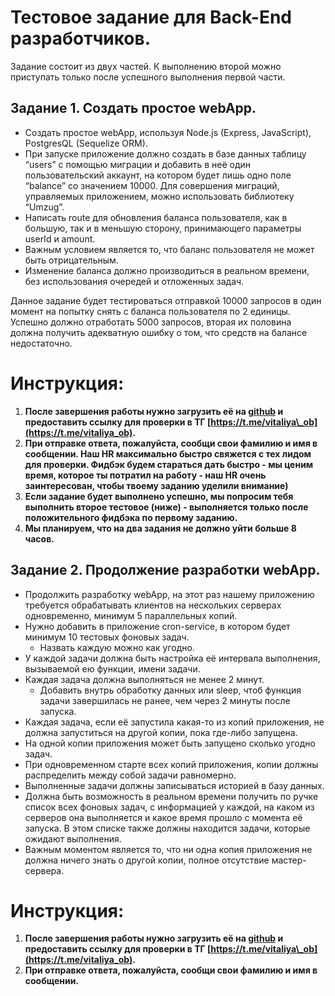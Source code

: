 # Тестовое задание для Back-End разработчиков.

Задание состоит из двух частей. К выполнению второй можно приступать только после успешного выполнения первой части.

## Задание 1\. Создать простое webApp.

* Создать простое webApp, используя Node.js (Express, JavaScript), PostgresQL (Sequelize ORM).  
* При запуске приложение должно создать в базе данных таблицу “users” с помощью миграции и добавить в неё один пользовательский аккаунт, на котором будет лишь одно поле “balance” со значением 10000\. Для совершения миграций, управляемых приложением, можно использовать библиотеку “Umzug”.  
* Написать route для обновления баланса пользователя, как в большую, так и в меньшую сторону, принимающего параметры userId и amount.  
* Важным условием является то, что баланс пользователя не может быть отрицательным.  
* Изменение баланса должно производиться в реальном времени, без использования очередей и отложенных задач.

Данное задание будет тестироваться отправкой 10000 запросов в один момент на попытку снять с баланса пользователя по 2 единицы. Успешно должно отработать 5000 запросов, вторая их половина должна получить адекватную ошибку о том, что средств на балансе недостаточно.

# **Инструкция:**

1. **После завершения работы нужно загрузить её на [github](https://github.com/) и предоставить ссылку для проверки в ТГ [https://t.me/vitaliya\_ob](https://t.me/vitaliya_ob).**   
2. **При отправке ответа, пожалуйста, сообщи свои фамилию и имя в сообщении. Наш HR максимально быстро свяжется с тех лидом для проверки. Фидбэк будем стараться дать быстро \- мы ценим время, которое ты потратил на работу \- наш HR очень заинтересован, чтобы твоему заданию уделили внимание)**   
3. **Если задание будет выполнено успешно, мы попросим тебя выполнить второе тестовое (ниже) \- выполняется только после положительного фидбэка по первому заданию.**  
4. **Мы планируем, что на два задания не должно уйти больше 8 часов.** 

## 

## Задание 2\. Продолжение разработки webApp.

* Продолжить разработку webApp, на этот раз нашему приложению требуется обрабатывать клиентов на нескольких серверах одновременно, минимум 5 параллельных копий.  
* Нужно добавить в приложение cron-service, в котором будет минимум 10 тестовых фоновых задач.  
  * Назвать каждую можно как угодно.  
* У каждой задачи должна быть настройка её интервала выполнения, вызываемой ею функции, имени задачи.  
* Каждая задача должна выполняться не менее 2 минут.  
  * Добавить внутрь обработку данных или sleep, чтоб функция задачи завершилась не ранее, чем через 2 минуты после запуска.  
* Каждая задача, если её запустила какая-то из копий приложения, не должна запуститься на другой копии, пока где\-либо запущена.  
* На одной копии приложения может быть запущено сколько угодно задач.  
* При одновременном старте всех копий приложения, копии должны распределить между собой задачи равномерно.  
* Выполненные задачи должны записываться историей в базу данных.  
* Должна быть возможность в реальном времени получить по ручке список всех фоновых задач, с информацией у каждой, на каком из серверов она выполняется и какое время прошло с момента её запуска. В этом списке также должны находится задачи, которые ожидают выполнения.  
* Важным моментом является то, что ни одна копия приложения не должна ничего знать о другой копии, полное отсутствие мастер-сервера.

# **Инструкция:**

1. **После завершения работы нужно загрузить её на [github](https://github.com/) и предоставить ссылку для проверки в ТГ  [https://t.me/vitaliya\_ob](https://t.me/vitaliya_ob).**   
2. **При отправке ответа, пожалуйста, сообщи свои фамилию и имя в сообщении.** 